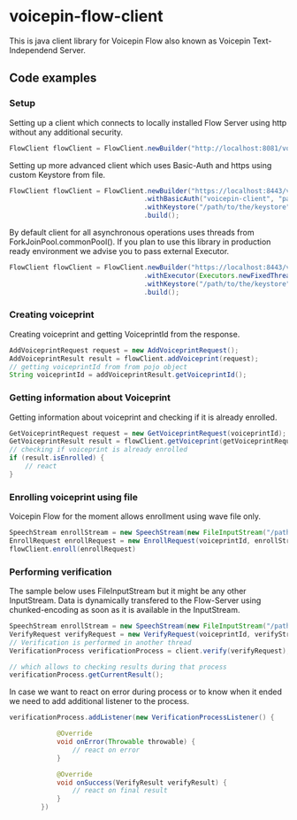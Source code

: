 # **voicepin-flow-client**

This is java client library for Voicepin Flow also known as Voicepin Text-Independend Server.

## **Code examples**

### Setup
Setting up a client which connects to locally installed Flow Server using http without any additional security.
``` java
FlowClient flowClient = FlowClient.newBuilder("http://localhost:8081/voicepin-ti-server/v1/").build();
```

Setting up more advanced client which uses Basic-Auth and https using custom Keystore from file.
``` java
FlowClient flowClient = FlowClient.newBuilder("https://localhost:8443/voicepin-ti-server/v1/")
                                  .withBasicAuth("voicepin-client", "password")
                                  .withKeystore("/path/to/the/keystore", "password")
                                  .build();

```

By default client for all asynchronous operations uses threads from ForkJoinPool.commonPool(). If you plan to use this library in production ready environment we advise you to pass external Executor.

``` java
FlowClient flowClient = FlowClient.newBuilder("https://localhost:8443/voicepin-ti-server/v1/")
                                  .withExecutor(Executors.newFixedThreadPool(5))
                                  .withKeystore("/path/to/the/keystore", "password")
                                  .build();

```


### Creating voiceprint
Creating voiceprint and getting VoiceprintId from the response.
``` java
AddVoiceprintRequest request = new AddVoiceprintRequest();
AddVoiceprintResult result = flowClient.addVoiceprint(request);
// getting voiceprintId from from pojo object
String voiceprintId = addVoiceprintResult.getVoiceprintId();
```

### Getting information about Voiceprint
Getting information about voiceprint and checking if it is already enrolled.
``` java
GetVoiceprintRequest request = new GetVoiceprintRequest(voiceprintId);
GetVoiceprintResult result = flowClient.getVoiceprint(getVoiceprintRequest);
// checking if voiceprint is already enrolled
if (result.isEnrolled) {
    // react
}
```

### Enrolling voiceprint using file
Voicepin Flow for the moment allows enrollment using wave file only.
``` java
SpeechStream enrollStream = new SpeechStream(new FileInputStream("/path/to/recording.wav"))
EnrollRequest enrollRequest = new EnrollRequest(voiceprintId, enrollStream)
flowClient.enroll(enrollRequest)
```

### Performing verification
The sample below uses FileInputStream but it might be any other InputStream. Data is dynamically transfered to the Flow-Server using chunked-encoding as soon as it is available in the InputStream.
``` java
SpeechStream enrollStream = new SpeechStream(new FileInputStream("/path/to/recording.wav"))
VerifyRequest verifyRequest = new VerifyRequest(voiceprintId, verifyStream);
// Verification is performed in another thread
VerificationProcess verificationProcess = client.verify(verifyRequest);

// which allows to checking results during that process
verificationProcess.getCurrentResult();
```

In case we want to react on error during process or to know when it ended we need to add additional listener to the process.

``` java
verificationProcess.addListener(new VerificationProcessListener() {

            @Override
            void onError(Throwable throwable) {
                // react on error
            }

            @Override
            void onSuccess(VerifyResult verifyResult) {
                // react on final result
            }
        })
```

